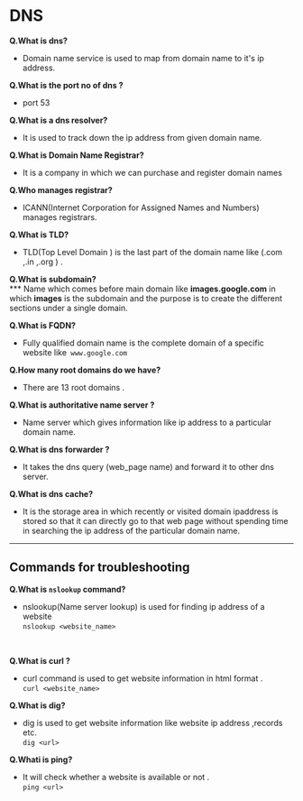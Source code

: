 #  DNS


**Q.What is dns?** <br />
*  Domain name service  is used to map from domain name to it's ip address.

**Q.What is the port no of dns ?** <br />
*  port 53

**Q.What is a dns resolver?** <br />
*  It is used to track down the ip address from given domain name.

**Q.What is Domain Name Registrar?**<br />
*  It is a company in which we can purchase and register domain names

**Q.Who manages registrar?**<br />
* ICANN(Internet Corporation for Assigned Names and Numbers) manages registrars.

**Q.What is TLD?**<br />
* TLD(Top Level Domain ) is the last part of the domain name like (.com ,.in ,.org ) .

**Q.What is subdomain?** <br />
*** Name which comes before main domain like **images.google.com** in which **images**  is the subdomain and the purpose is to create the different sections under a single domain.

**Q.What is FQDN?** <br />
* Fully qualified domain name is the complete domain of a specific website like` www.google.com`

**Q.How many root domains do we have?**
* There are 13 root domains .


**Q.What is authoritative name server ?**
* Name server which gives information like ip address to a particular domain name.

**Q.What is  dns forwarder ?**
* It takes the dns query (web_page name) and forward it to other dns server.


**Q.What is dns cache?**
* It is the  storage area in which recently or visited domain  ipaddress is stored so that it can directly go to that web page without spending  time in searching  the ip address of the particular domain name.




  

***
## Commands for troubleshooting 

**Q.What is `nslookup` command?** <br />
* nslookup(Name server lookup) is used for finding ip address of a website  <br />
`nslookup <website_name>`
 <br />
  
**Q.What is curl ?** <br />
* curl command is used to get website information in html format . <br />
`curl <website_name>`

**Q.What is dig?** <br />
* dig is used to get website information like website ip address ,records etc. <br />
`dig <url>`

**Q.Whati is ping?** <br />
* It will check whether a website is available or not . <br />
`ping <url>`


